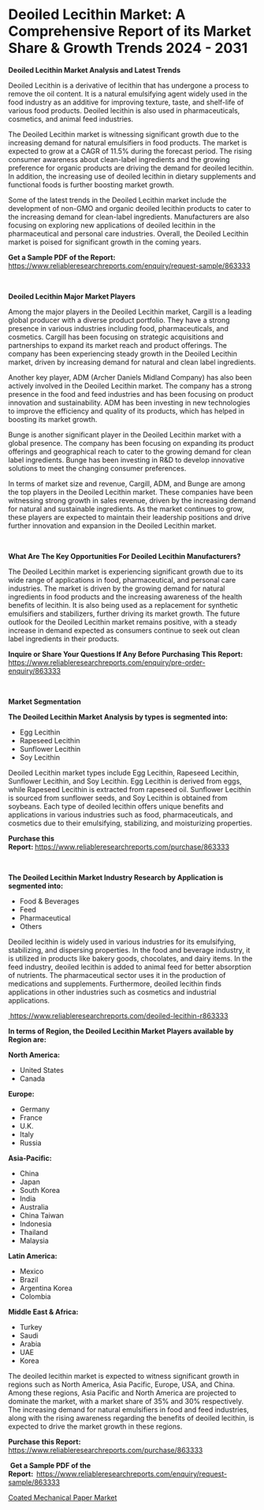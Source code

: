<p><h1>Deoiled Lecithin Market: A Comprehensive Report of its Market Share & Growth Trends 2024 - 2031</h1></p><p><strong>Deoiled Lecithin Market Analysis and Latest Trends</strong></p>
<p><p>Deoiled Lecithin is a derivative of lecithin that has undergone a process to remove the oil content. It is a natural emulsifying agent widely used in the food industry as an additive for improving texture, taste, and shelf-life of various food products. Deoiled lecithin is also used in pharmaceuticals, cosmetics, and animal feed industries.</p><p>The Deoiled Lecithin market is witnessing significant growth due to the increasing demand for natural emulsifiers in food products. The market is expected to grow at a CAGR of 11.5% during the forecast period. The rising consumer awareness about clean-label ingredients and the growing preference for organic products are driving the demand for deoiled lecithin. In addition, the increasing use of deoiled lecithin in dietary supplements and functional foods is further boosting market growth.</p><p>Some of the latest trends in the Deoiled Lecithin market include the development of non-GMO and organic deoiled lecithin products to cater to the increasing demand for clean-label ingredients. Manufacturers are also focusing on exploring new applications of deoiled lecithin in the pharmaceutical and personal care industries. Overall, the Deoiled Lecithin market is poised for significant growth in the coming years.</p></p>
<p><strong>Get a Sample PDF of the Report:&nbsp;</strong> <a href="https://www.reliableresearchreports.com/enquiry/request-sample/863333">https://www.reliableresearchreports.com/enquiry/request-sample/863333</a></p>
<p>&nbsp;</p>
<p><strong>Deoiled Lecithin Major Market Players</strong></p>
<p><p>Among the major players in the Deoiled Lecithin market, Cargill is a leading global producer with a diverse product portfolio. They have a strong presence in various industries including food, pharmaceuticals, and cosmetics. Cargill has been focusing on strategic acquisitions and partnerships to expand its market reach and product offerings. The company has been experiencing steady growth in the Deoiled Lecithin market, driven by increasing demand for natural and clean label ingredients.</p><p>Another key player, ADM (Archer Daniels Midland Company) has also been actively involved in the Deoiled Lecithin market. The company has a strong presence in the food and feed industries and has been focusing on product innovation and sustainability. ADM has been investing in new technologies to improve the efficiency and quality of its products, which has helped in boosting its market growth.</p><p>Bunge is another significant player in the Deoiled Lecithin market with a global presence. The company has been focusing on expanding its product offerings and geographical reach to cater to the growing demand for clean label ingredients. Bunge has been investing in R&D to develop innovative solutions to meet the changing consumer preferences.</p><p>In terms of market size and revenue, Cargill, ADM, and Bunge are among the top players in the Deoiled Lecithin market. These companies have been witnessing strong growth in sales revenue, driven by the increasing demand for natural and sustainable ingredients. As the market continues to grow, these players are expected to maintain their leadership positions and drive further innovation and expansion in the Deoiled Lecithin market.</p></p>
<p>&nbsp;</p>
<p><strong>What Are The Key Opportunities For Deoiled Lecithin Manufacturers?</strong></p>
<p><p>The Deoiled Lecithin market is experiencing significant growth due to its wide range of applications in food, pharmaceutical, and personal care industries. The market is driven by the growing demand for natural ingredients in food products and the increasing awareness of the health benefits of lecithin. It is also being used as a replacement for synthetic emulsifiers and stabilizers, further driving its market growth. The future outlook for the Deoiled Lecithin market remains positive, with a steady increase in demand expected as consumers continue to seek out clean label ingredients in their products.</p></p>
<p><strong>Inquire or Share Your Questions If Any Before Purchasing This Report:</strong> <a href="https://www.reliableresearchreports.com/enquiry/pre-order-enquiry/863333">https://www.reliableresearchreports.com/enquiry/pre-order-enquiry/863333</a></p>
<p>&nbsp;</p>
<p><strong>Market Segmentation</strong></p>
<p><strong>The Deoiled Lecithin Market Analysis by types is segmented into:</strong></p>
<p><ul><li>Egg Lecithin</li><li>Rapeseed Lecithin</li><li>Sunflower Lecithin</li><li>Soy Lecithin</li></ul></p>
<p><p>Deoiled Lecithin market types include Egg Lecithin, Rapeseed Lecithin, Sunflower Lecithin, and Soy Lecithin. Egg Lecithin is derived from eggs, while Rapeseed Lecithin is extracted from rapeseed oil. Sunflower Lecithin is sourced from sunflower seeds, and Soy Lecithin is obtained from soybeans. Each type of deoiled lecithin offers unique benefits and applications in various industries such as food, pharmaceuticals, and cosmetics due to their emulsifying, stabilizing, and moisturizing properties.</p></p>
<p><strong>Purchase this Report:&nbsp;</strong><a href="https://www.reliableresearchreports.com/purchase/863333">https://www.reliableresearchreports.com/purchase/863333</a></p>
<p>&nbsp;</p>
<p><strong>The Deoiled Lecithin Market Industry Research by Application is segmented into:</strong></p>
<p><ul><li>Food & Beverages</li><li>Feed</li><li>Pharmaceutical</li><li>Others</li></ul></p>
<p><p>Deoiled lecithin is widely used in various industries for its emulsifying, stabilizing, and dispersing properties. In the food and beverage industry, it is utilized in products like bakery goods, chocolates, and dairy items. In the feed industry, deoiled lecithin is added to animal feed for better absorption of nutrients. The pharmaceutical sector uses it in the production of medications and supplements. Furthermore, deoiled lecithin finds applications in other industries such as cosmetics and industrial applications.</p></p>
<p><a href="https://www.reliableresearchreports.com/deoiled-lecithin-r863333">&nbsp;https://www.reliableresearchreports.com/deoiled-lecithin-r863333</a></p>
<p><strong>In terms of Region, the Deoiled Lecithin Market Players available by Region are:</strong></p>
<p>
    <p> <strong> North America: </strong>
        <ul>
            <li>United States</li>
            <li>Canada</li>
        </ul>
        </p> 
    <p> <strong> Europe: </strong>
        <ul>
            <li>Germany</li>
            <li>France</li>
            <li>U.K.</li>
            <li>Italy</li>
            <li>Russia</li>
        </ul>
        </p> 
    <p> <strong> Asia-Pacific: </strong>
        <ul>
            <li>China</li>
            <li>Japan</li>
            <li>South Korea</li>
            <li>India</li>
            <li>Australia</li>
            <li>China Taiwan</li>
            <li>Indonesia</li>
            <li>Thailand</li>
            <li>Malaysia</li>
        </ul>
        </p> 
    <p> <strong> Latin America: </strong>
        <ul>
            <li>Mexico</li>
            <li>Brazil</li>
            <li>Argentina Korea</li>
            <li>Colombia</li>
        </ul>
        </p> 
    <p> <strong> Middle East & Africa: </strong>
        <ul>
            <li>Turkey</li>
            <li>Saudi</li>
            <li>Arabia</li>
            <li>UAE</li>
            <li>Korea</li>
        </ul>
    </p>
    </p>
<p><p>The deoiled lecithin market is expected to witness significant growth in regions such as North America, Asia Pacific, Europe, USA, and China. Among these regions, Asia Pacific and North America are projected to dominate the market, with a market share of 35% and 30% respectively. The increasing demand for natural emulsifiers in food and feed industries, along with the rising awareness regarding the benefits of deoiled lecithin, is expected to drive the market growth in these regions.</p></p>
<p><strong>Purchase this Report: </strong><a href="https://www.reliableresearchreports.com/purchase/863333">https://www.reliableresearchreports.com/purchase/863333</a></p>
<p>&nbsp;<strong>Get a Sample PDF of the Report:&nbsp;&nbsp;</strong><a href="https://www.reliableresearchreports.com/enquiry/request-sample/863333">https://www.reliableresearchreports.com/enquiry/request-sample/863333</a></p>
<p><strong></strong></p>
<p><p><a href="https://meowing-lemming-dd3.notion.site/Coated-Mechanical-Paper-Market-Research-Report-Provides-thorough-Industry-Overview-which-offers-an--ee547d42e49d4824a3d3fc1a7d42d655">Coated Mechanical Paper Market</a></p></p>